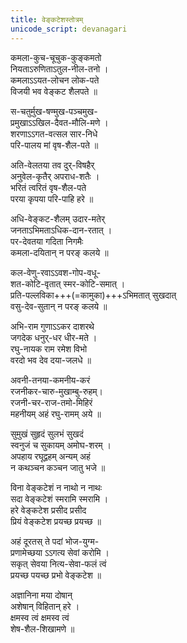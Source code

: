 ```yaml
---
title: वेङ्कटेशस्तोत्रम्
unicode_script: devanagari
---
```


कमला-कुच-चूचुक-कुङ्कमतो  
नियताऽरुणिताऽतुल-नील-तनो ।  
कमलाऽऽयत-लोचन लोक-पते  
विजयी भव वेङ्कट शैलपते ॥

स-चतुर्मुख-षण्मुख-पञ्चमुख-  
प्रमुखाऽऽखिल-दैवत-मौलि-मणे ।  
शरणाऽऽगत-वत्सल सार-निधे  
परि-पालय मां वृष-शैल-पते ॥

अति-वेलतया तव दुर्-विषहैर्  
अनुवेल-कृतैर् अपराध-शतैः ।  
भरितं त्वरितं वृष-शैल-पते  
परया कृपया परि-पाहि हरे ॥

अधि-वेङ्कट-शैलम् उदार-मतेर्  
जनताऽभिमताऽधिक-दान-रतात् ।  
पर-देवतया गदिता निगमैः  
कमला-दयितान् न परङ् कलये ॥

कल-वेणु-रवाऽऽवश-गोप-वधू-  
शत-कोटि-वृतात् स्मर-कोटि-समात् ।  
प्रति-पल्लविका+++(=कामुका)+++ऽभिमतात् सुखदात्  
वसु-देव-सुतान् न परङ् कलये ॥

अभि-राम गुणाऽऽकर दाशरथे  
जगदेक धनुर्-धर धीर-मते ।  
रघु-नायक राम रमेश विभो  
वरदो भव देव दया-जलधे ॥

अवनी-तनया-कमनीय-करं  
रजनीकर-चारु-मुखाम्बु-रुहम्।  
रजनी-चर-राज-तमो-मिहिरं  
महनीयम् अहं रघु-रामम् अये ॥ 
 
सुमुखं सुहृदं सुलभं सुखदं  
स्वनुजं च सुकायम् अमोघ-शरम् ।  
अपहाय रघूद्वहम् अन्यम् अहं  
न कथञ्चन कञ्चन जातु भजे ॥

विना वेङ्कटेशं न नाथो न नाथः  
सदा वेङ्कटेशं स्मरामि स्मरामि ।  
हरे वेङ्कटेश प्रसीद प्रसीद  
प्रियं वेङ्कटेश प्रयच्छ प्रयच्छ ॥

अहं दूरतस् ते पदां भोज-युग्म-  
प्रणामेच्छया ऽऽगत्य सेवां करोमि ।  
सकृत् सेवया नित्य-सेवा-फलं त्वं  
प्रयच्छ पयच्छ प्रभो वेङ्कटेश ॥

अज्ञानिना मया दोषान्  
अशेषान् विहितान् हरे ।  
क्षमस्व त्वं क्षमस्व त्वं  
शेष-शैल-शिखामणे ॥